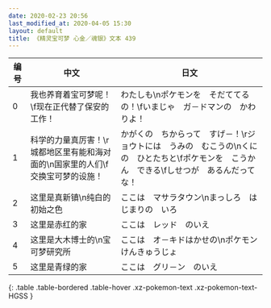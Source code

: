 ```yaml
---
date: 2020-02-23 20:56
last_modified_at: 2020-04-05 15:30
layout: default
title: 《精灵宝可梦 心金／魂银》文本 439
---
```

| 编号 | 中文 | 日文 |
| ---- | ---- | ---- |
| 0 | 我也养育着宝可梦呢！\f现在正代替了保安的工作！ | わたしも\nポケモンを　そだててるの！\fいまじゃ　ガ－ドマンの　かわりよ！ |
| 1 | 科学的力量真厉害！\r城都地区里有能和海对面的\n国家里的人们\f交换宝可梦的设施！ | かがくの　ちからって　すげ－！\rジョウトには　うみの　むこうの\nくにの　ひとたちと\fポケモンを　こうかん　できる\fしせつが　あるんだってな！ |
| 2 | 这里是真新镇\n纯白的初始之色 | ここは　マサラタウン\nまっしろ　はじまりの　いろ |
| 3 | 这里是赤红的家 | ここは　レッド　のいえ |
| 4 | 这里是大木博士的\n宝可梦研究所 | ここは　オ－キドはかせの\nポケモン　けんきゅうじょ |
| 5 | 这里是青绿的家 | ここは　グリ－ン　のいえ |
{: .table .table-bordered .table-hover .xz-pokemon-text .xz-pokemon-text-HGSS }